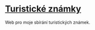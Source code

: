 [Turistické známky](https://tz.rajmund.dev)
=================

Web pro moje sbírání turistických známek.
